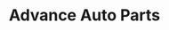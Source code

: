 ---
title: "Advance Auto Parts"
url: /saint-petersburg/advance-auto-parts-22nd-avenue-north/
shop: Autoteile
---